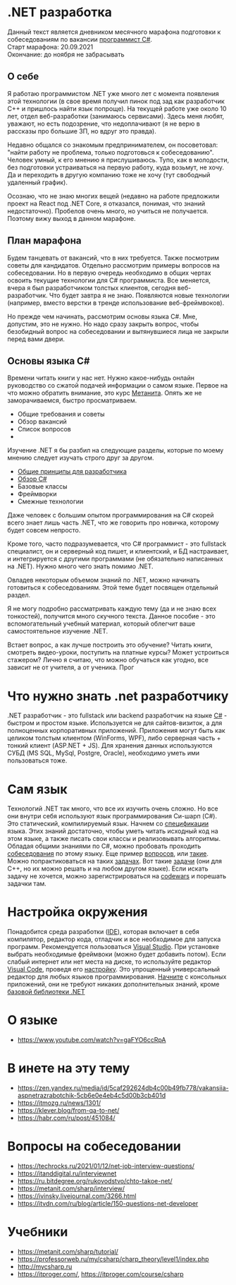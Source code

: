 # .NET разработка

Данный текст является дневником месячного марафона подготовки к собеседованиям по вакансии [программист C#](https://hh.ru/search/vacancy?area=1&fromSearchLine=true&st=searchVacancy&text=%D0%BF%D1%80%D0%BE%D0%B3%D1%80%D0%B0%D0%BC%D0%BC%D0%B8%D1%81%D1%82+c%23).  
Старт марафона: 20.09.2021  
Окончание: до ноября не забрасывать  

## О себе

Я работаю программистом .NET уже много лет с момента появления этой технологии (в свое время получил пинок под зад как разработчик C++ и пришлось найти язык попроще). На текущей работе уже около 10 лет, отдел веб-разработки (занимаюсь сервисами). Здесь меня любят, уважают, но есть подозрение, что недоплачивают (я не верю в рассказы про большие ЗП, но вдруг это правда).

Недавно общался со знакомым предпринимателем, он посоветовал: "найти работу не проблема, только подготовься к собеседованию". Человек умный, к его мнению я прислушиваюсь. Тупо, как в молодости, без подготовки устраиваться на первую работу, куда возьмут, не хочу. Да и переходить в другую компанию тоже не хочу (тут свободный удаленный график).

Осознаю, что не знаю многих вещей (недавно на работе предложили проект на React под .NET Core, я отказался, понимая, что знаний недостаточно). Пробелов очень много, но учиться не получается. Поэтому вижу выход в данном марафоне.

## План марафона

Будем танцевать от вакансий, что в них требуется. Также посмотрим советы для кандидатов. Отдельно рассмотрим примеры вопросов на собеседовании. Но в первую очередь необходимо в общих чертах освоить текущие технологии для C# программиста. Все меняется, вчера я был разработчиком толстых клиентов, сегодня веб-разработчик. Что будет завтра я не знаю. Появляются новые технологии (например, вместо верстки в тренде использование веб-фреймвоков).

Но прежде чем начинать, рассмотрим основы языка C#. Мне, допустим, это не нужно. Но надо сразу закрыть вопрос, чтобы безобидный вопрос на собеседовании и вытянувшиеся лица не закрыли перед вами двери.

## Основы языка C#

Времени читать книги у нас нет. Нужно какое-нибудь онлайн руководство со сжатой подачей информации о самом языке. Первое на что можно обратить внимание, это курс [Метанита](https://metanit.com/sharp/tutorial/). Опять же не заморачиваемся, быстро просматриваем.

* Общие требования и советы
* Обзор вакансий
* Список вопросов
* 

Изучение .NET я бы разбил на следующие разделы, которые по моему мнению следует изучать строго друг за другом.

* [Общие принципы для разработчика](Principles.md)
* [Обзор C#](Review.md)
* Базовые классы
* Фреймворки
* Смежные технологии

Даже человек с большим опытом программирования на C# скорей всего знает лишь часть .NET, что же говорить про новичка, которому будет совсем непросто.

Кроме того, часто подразумевается, что C# программист - это fullstack специалист, он и серверный код пишет, и клиентский, и БД настраивает, и интегрируется с другими программами (не обязательно написанных на .NET). Нужно много чего знать помимо .NET.

Овладев некоторым объемом знаний по .NET, можно начинать готовиться к собеседованиям. Этой теме будет посвящен отдельный раздел.

Я не могу подробно рассматривать каждую тему (да и не знаю всех тонкостей), получится много скучного текста. Данное пособие - это вспомогательный учебный материал, который облегчит ваше самостоятельное изучение .NET.

Встает вопрос, а как лучше построить это обучение? Читать книги, смотреть видео-уроки, поступить на платные курсы? Может устроиться стажером? Лично я считаю, что можно обучаться как угодно, все зависит не от учителя, а от ученика. Прог

# Что нужно знать .net разработчику

.NET разработчик - это fullstack или backend разработчик на языке [C#](https://ru.wikipedia.org/wiki/C_Sharp) - быстром и простом языке.
Используется не для сайтов-визиток, а для полноценных корпоративных приложений. Приложения могут быть как целиком толстым клиентом (WinForms, WPF), либо серверная часть + тонкий клиент (ASP.NET + JS).
Для хранения данных используются СУБД (MS SQL, MySql, Postgre, Oracle), необходимо уметь ими пользоваться тоже.

# Сам язык

Технологий .NET так много, что все их изучить очень сложно. Но все они внутри себя используют язык программирования Си-шарп (C#).
Это статический, компилируемый язык.
Начнем со [спецификации](https://docs.microsoft.com/ru-ru/dotnet/csharp/language-reference/language-specification/introduction) языка.
Этих знаний достаточно, чтобы уметь читать исходный код на этом языке, а также писать свои классы и реализовывать алгоритмы.
Обладая общими знаниями по C#, можно пробовать проходить [собеседования](https://bool.dev/blog/detail/voprosy-na-sobesedovanii-po-c) по этому языку. Еще пример [вопросов](https://habr.com/ru/post/328504/), или [такие](https://zen.yandex.ru/media/id/5c55c96186e4a700adce7631/voprosy-na-sobesedovaniiah-po-c-i-net-na-poziciiu-juniormiddle-chast-1-5c5881a7394f1500aae3995b).
Можно попрактиковаться на таких [задачах](https://metanit.com/sharp/practice/1.1.php). Вот такие [задачи](http://cppstudio.com/cat/285/) (они для C++, но их можно решать и на любом другом языке).
Если искать задачу не хочется, можно зарегистрироваться на [codewars](https://www.codewars.com/) и порешать задачки там.

# Настройка окружения

Понадобится среда разработки ([IDE](https://ru.wikipedia.org/wiki/%D0%98%D0%BD%D1%82%D0%B5%D0%B3%D1%80%D0%B8%D1%80%D0%BE%D0%B2%D0%B0%D0%BD%D0%BD%D0%B0%D1%8F_%D1%81%D1%80%D0%B5%D0%B4%D0%B0_%D1%80%D0%B0%D0%B7%D1%80%D0%B0%D0%B1%D0%BE%D1%82%D0%BA%D0%B8)), которая включает в себя компилятор, редактор кода, отладчик и все необходимое для запуска программ.
Рекомендуется пользоваться [Visual Studio](https://visualstudio.microsoft.com/ru/thank-you-downloading-visual-studio/?sku=Community). При установке выбрать необходимые фреймвоки (можно будет добавить потом).
Если слабый интернет или нет места на диске, то используйте редактор [Visual Code](https://code.visualstudio.com/docs/?dv=win), проведя его [настройку](https://code.visualstudio.com/docs/languages/csharp). Это упрощенный универсальный редактор для любых языков программирования. 
[Начните](https://docs.microsoft.com/ru-ru/dotnet/core/tutorials/with-visual-studio) с консольных приложений, они не требуют никаких дополнительных знаний, кроме [базовой библиотеки .NET](https://docs.microsoft.com/ru-ru/previous-versions/gg145045(v=vs.110))

# О языке

* https://www.youtube.com/watch?v=gaFYO6ccRpA


# В инете на эту тему

* https://zen.yandex.ru/media/id/5caf292624db4c00b49fb778/vakansiia-aspnetrazrabotchik-5cb6e0e4eb4c5d00b3cb401d
* https://itmozg.ru/news/1301/
* https://klever.blog/from-qa-to-net/
* https://habr.com/ru/post/451084/

# Вопросы на собеседовании

* https://techrocks.ru/2021/01/12/net-job-interview-questions/
* https://itanddigital.ru/interviewnet
* https://ru.bitdegree.org/rukovodstvo/chto-takoe-net/
* https://metanit.com/sharp/interview/
* https://ivinsky.livejournal.com/3266.html
* https://itvdn.com/ru/blog/article/150-questions-net-developer

# Учебники

* https://metanit.com/sharp/tutorial/
* https://professorweb.ru/my/csharp/charp_theory/level1/index.php
* http://mycsharp.ru
* https://itproger.com/, https://itproger.com/course/csharp

